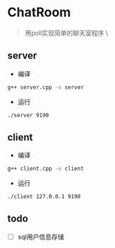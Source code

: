 # ChatRoom
> 用poll实现简单的聊天室程序 \
> 

## server
- 编译
```bash
g++ server.cpp -o server
```
- 运行
```bash
./server 9190
```

## client
- 编译
```bash
g++ client.cpp -o client
```
- 运行
```bash
./client 127.0.0.1 9190
```

## todo
- [ ] sql用户信息存储

